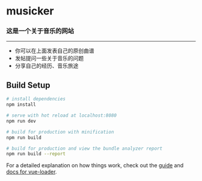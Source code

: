 
# musicker
### 这是一个关于音乐的网站
---

* 你可以在上面发表自己的原创曲谱
* 发帖提问一些关于音乐的问题
* 分享自己的经历、音乐旅途


## Build Setup

``` bash
# install dependencies
npm install

# serve with hot reload at localhost:8080
npm run dev

# build for production with minification
npm run build

# build for production and view the bundle analyzer report
npm run build --report
```

For a detailed explanation on how things work, check out the [guide](http://vuejs-templates.github.io/webpack/) and [docs for vue-loader](http://vuejs.github.io/vue-loader).
